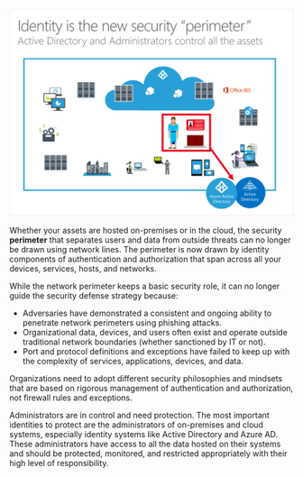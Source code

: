 ![Identity is the new security perimeter](../media/identity-new-security-perimeter.png)

Whether your assets are hosted on-premises or in the cloud, the security **perimeter** that separates users and data from outside threats can no longer be drawn using network lines. The perimeter is now drawn by identity components of authentication and authorization that span across all your devices, services, hosts, and networks.

While the network perimeter keeps a basic security role, it can no longer guide the security defense strategy because:

- Adversaries have demonstrated a consistent and ongoing ability to penetrate network perimeters using phishing attacks.
- Organizational data, devices, and users often exist and operate outside traditional network boundaries (whether sanctioned by IT or not).
- Port and protocol definitions and exceptions have failed to keep up with the complexity of services, applications, devices, and data.

Organizations need to adopt different security philosophies and mindsets that are based on rigorous management of authentication and authorization, not firewall rules and exceptions.

Administrators are in control and need protection. The most important identities to protect are the administrators of on-premises and cloud systems, especially identity systems like Active Directory and Azure AD. These administrators have access to all the data hosted on their systems and should be protected, monitored, and restricted appropriately with their high level of responsibility.
